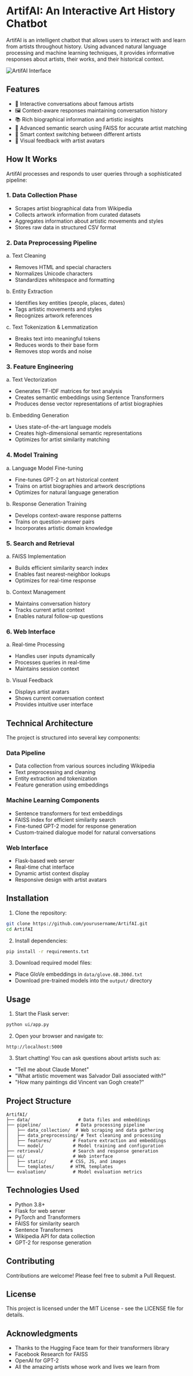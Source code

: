 # ArtifAI: An Interactive Art History Chatbot

ArtifAI is an intelligent chatbot that allows users to interact with and learn from artists throughout history. Using advanced natural language processing and machine learning techniques, it provides informative responses about artists, their works, and their historical context.

![ArtifAI Interface](https://github.com/user-attachments/assets/2fd73169-202f-49b5-a535-5ce410cadb52)

## Features

- 🎨 Interactive conversations about famous artists
- 🖼️ Context-aware responses maintaining conversation history
- 📚 Rich biographical information and artistic insights
- 🤖 Advanced semantic search using FAISS for accurate artist matching
- 🎯 Smart context switching between different artists
- 👤 Visual feedback with artist avatars

## How It Works

ArtifAI processes and responds to user queries through a sophisticated pipeline:

### 1. Data Collection Phase
- Scrapes artist biographical data from Wikipedia
- Collects artwork information from curated datasets
- Aggregates information about artistic movements and styles
- Stores raw data in structured CSV format

### 2. Data Preprocessing Pipeline
a. Text Cleaning
   - Removes HTML and special characters
   - Normalizes Unicode characters
   - Standardizes whitespace and formatting
   
b. Entity Extraction
   - Identifies key entities (people, places, dates)
   - Tags artistic movements and styles
   - Recognizes artwork references
   
c. Text Tokenization & Lemmatization
   - Breaks text into meaningful tokens
   - Reduces words to their base form
   - Removes stop words and noise

### 3. Feature Engineering
a. Text Vectorization
   - Generates TF-IDF matrices for text analysis
   - Creates semantic embeddings using Sentence Transformers
   - Produces dense vector representations of artist biographies

b. Embedding Generation
   - Uses state-of-the-art language models
   - Creates high-dimensional semantic representations
   - Optimizes for artist similarity matching

### 4. Model Training
a. Language Model Fine-tuning
   - Fine-tunes GPT-2 on art historical content
   - Trains on artist biographies and artwork descriptions
   - Optimizes for natural language generation

b. Response Generation Training
   - Develops context-aware response patterns
   - Trains on question-answer pairs
   - Incorporates artistic domain knowledge

### 5. Search and Retrieval
a. FAISS Implementation
   - Builds efficient similarity search index
   - Enables fast nearest-neighbor lookups
   - Optimizes for real-time response

b. Context Management
   - Maintains conversation history
   - Tracks current artist context
   - Enables natural follow-up questions

### 6. Web Interface
a. Real-time Processing
   - Handles user inputs dynamically
   - Processes queries in real-time
   - Maintains session context

b. Visual Feedback
   - Displays artist avatars
   - Shows current conversation context
   - Provides intuitive user interface

## Technical Architecture

The project is structured into several key components:

### Data Pipeline
- Data collection from various sources including Wikipedia
- Text preprocessing and cleaning
- Entity extraction and tokenization
- Feature generation using embeddings

### Machine Learning Components
- Sentence transformers for text embeddings
- FAISS index for efficient similarity search
- Fine-tuned GPT-2 model for response generation
- Custom-trained dialogue model for natural conversations

### Web Interface
- Flask-based web server
- Real-time chat interface
- Dynamic artist context display
- Responsive design with artist avatars

## Installation

1. Clone the repository:
```bash
git clone https://github.com/yourusername/ArtifAI.git
cd ArtifAI
```

2. Install dependencies:
```bash
pip install -r requirements.txt
```

3. Download required model files:
- Place GloVe embeddings in `data/glove.6B.300d.txt`
- Download pre-trained models into the `output/` directory

## Usage

1. Start the Flask server:
```bash
python ui/app.py
```

2. Open your browser and navigate to:
```
http://localhost:5000
```

3. Start chatting! You can ask questions about artists such as:
- "Tell me about Claude Monet"
- "What artistic movement was Salvador Dali associated with?"
- "How many paintings did Vincent van Gogh create?"

## Project Structure

```
ArtifAI/
├── data/                  # Data files and embeddings
├── pipeline/             # Data processing pipeline
│   ├── data_collection/  # Web scraping and data gathering
│   ├── data_preprocessing/ # Text cleaning and processing
│   ├── features/        # Feature extraction and embeddings
│   └── model/           # Model training and configuration
├── retrieval/           # Search and response generation
├── ui/                  # Web interface
│   ├── static/         # CSS, JS, and images
│   └── templates/      # HTML templates
└── evaluation/          # Model evaluation metrics
```

## Technologies Used

- Python 3.8+
- Flask for web server
- PyTorch and Transformers
- FAISS for similarity search
- Sentence Transformers
- Wikipedia API for data collection
- GPT-2 for response generation

## Contributing

Contributions are welcome! Please feel free to submit a Pull Request.

## License

This project is licensed under the MIT License - see the LICENSE file for details.

## Acknowledgments

- Thanks to the Hugging Face team for their transformers library
- Facebook Research for FAISS
- OpenAI for GPT-2
- All the amazing artists whose work and lives we learn from

